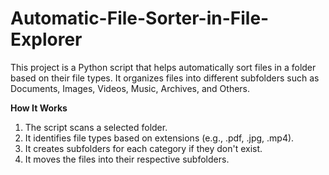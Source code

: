 # Automatic-File-Sorter-in-File-Explorer
This project is a Python script that helps automatically sort files in a folder based on their file types. It organizes files into different subfolders such as Documents, Images, Videos, Music, Archives, and Others.

**How It Works**
1. The script scans a selected folder.
2. It identifies file types based on extensions (e.g., .pdf, .jpg, .mp4).
3. It creates subfolders for each category if they don't exist.
4. It moves the files into their respective subfolders.
